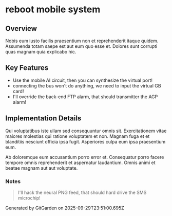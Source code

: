 # reboot mobile system

## Overview
Nobis eum iusto facilis praesentium non et reprehenderit itaque quidem. Assumenda totam saepe est aut eum quo esse et. Dolores sunt corrupti quas magnam quia explicabo hic.

## Key Features
- Use the mobile AI circuit, then you can synthesize the virtual port!
- connecting the bus won't do anything, we need to input the virtual GB card!
- I'll override the back-end FTP alarm, that should transmitter the AGP alarm!

## Implementation Details
Qui voluptatibus iste ullam sed consequuntur omnis sit. Exercitationem vitae maiores molestias qui ratione voluptatem et non. Magnam fuga et et blanditiis nesciunt officia ipsa fugit. Asperiores culpa eum ipsa praesentium eum.
 Ab doloremque eum accusantium porro error et. Consequatur porro facere tempore omnis reprehenderit et aspernatur laudantium. Omnis animi et beatae magnam aut aut voluptate.

### Notes
> I'll hack the neural PNG feed, that should hard drive the SMS microchip!

Generated by GitGarden on 2025-09-29T23:51:00.695Z